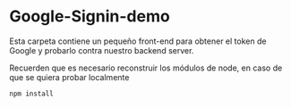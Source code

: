 # Google-Signin-demo

Esta carpeta contiene un pequeño front-end para
obtener el token de Google y probarlo contra nuestro 
backend server.

Recuerden que es necesario reconstruir los módulos de 
node, en caso de que se quiera probar localmente

```
npm install
```
